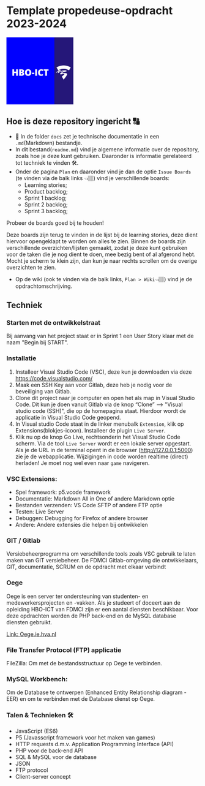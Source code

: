 # Template propedeuse-opdracht 2023-2024

<img src="hbo-ict-logo.png" width="175" height="175" alt="HBO-ICT-LOGO">


## Hoe is deze repository ingericht 🔠

- 📄 In de folder `docs` zet je technische documentatie in een `.md`(Markdown) bestandje.
- In dit bestand(`readme.md`) vind je algemene informatie over de repository, zoals hoe je deze kunt gebruiken. Daaronder is informatie gerelateerd tot techniek te vinden 🛠.
- Onder de pagina `Plan` en daaronder vind je dan de optie  `Issue Boards` (te vinden via de balk links 👈🏽) vind je verschillende boards: 
    - Learning stories;
    - Product backlog;
    - Sprint 1 backlog;
    - Sprint 2 backlog;
    - Sprint 3 backlog;
    
Probeer de boards goed bij te houden!

Deze boards zijn terug te vinden in de lijst bij de learning stories, deze dient hiervoor opengeklapt te worden om alles te zien. Binnen de boards zijn verschillende overzichten/lijsten gemaakt, zodat je deze kunt gebruiken voor de taken die je nog dient te doen, mee bezig bent of al afgerond hebt. Mocht je scherm te klein zijn, dan kun je naar rechts scrollen om de overige overzichten te zien.

- Op de wiki (ook te vinden via de balk links, `Plan > Wiki`👈🏽) vind je de opdrachtomschrijving.

## Techniek

### Starten met de ontwikkelstraat
 Bij aanvang van het project staat er in Sprint 1 een User Story klaar met de naam "Begin bij START".

### Installatie

1. Installeer Visual Studio Code (VSC), deze kun je downloaden via  deze  https://code.visualstudio.com/
2. Maak een SSH Key aan voor Gitlab, deze heb je nodig voor de beveiliging van Gitlab.
3. Clone dit project naar je computer en open het als map in Visual Studio Code.
Dit kun je doen vanuit Gitlab via de knop “Clone” --> "Visual studio code (SSH)", die op de homepagina staat. Hierdoor wordt de applicatie in Visual Studio Code geopend.
4. In Visual studio Code staat in de linker menubalk `Extension`, klik op Extensions(blokjes-icoon). Installeer de plugin `Live Server`.
5. Klik nu op de knop Go Live, rechtsonderin het Visual Studio Code scherm. Via de tool `Live Server` wordt er een lokale server opgestart. Als je de URL in de terminal opent in de browser (http://127.0.0.1:5000) zie je de webapplicatie. Wijzigingen in code worden realtime (direct) herladen! Je moet nog wel even naar `game` navigeren.

### VSC Extensions:
- Spel framework: p5.vcode framework 
- Documentatie: Markdown All in One of andere Markdown optie
- Bestanden verzenden: VS Code SFTP of andere FTP optie
- Testen: Live Server 
- Debuggen: Debugging for Firefox of andere browser
- Andere: Andere extensies die helpen bij ontwikkelen

### GIT / Gitlab
Versiebeheerprogramma om verschillende tools zoals VSC gebruik te laten maken van GIT versiebeheer.
De FDMCI Gitlab-omgeving die ontwikkelaars, GIT, documentatie, SCRUM en de opdracht met elkaar verbindt

### Oege
Oege is een server ter ondersteuning van studenten- en medewerkersprojecten en -vakken. Als je studeert of doceert aan de opleiding HBO-ICT van FDMCI zijn er een aantal diensten beschikbaar. Voor deze opdrachten worden de PHP back-end en de MySQL database diensten gebruikt.

[Link: Oege.ie.hva.nl](https://oege.ie.hva.nl)

### File Transfer Protocol (FTP) applicatie 
FileZilla: Om met de bestandsstructuur op Oege te verbinden.

### MySQL Workbench: 
Om de Database te ontwerpen (Enhanced Entity Relationship diagram - EER) en om te verbinden met de Database dienst op Oege.

### Talen & Technieken 🛠

- JavaScript (ES6)
- P5 (Javasscript framework voor het maken van games)
- HTTP requests d.m.v. Application Programming Interface (API) 
- PHP voor de back-end API
- SQL & MySQL voor de database
- JSON
- FTP protocol 
- Client-server concept
